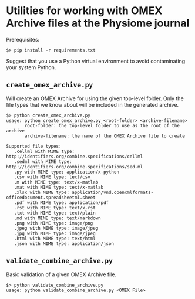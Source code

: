 # Utilities for working with OMEX Archive files at the Physiome journal

Prerequisites:

```commandline
$> pip install -r requirements.txt
```

Suggest that you use a Python virtual environment to avoid contaminating your system Python.

## `create_omex_archive.py`

Will create an OMEX Archive for using the given top-level folder. Only the file types that we know about will be included in the generated archive.

```commandline
$> python create_omex_archive.py
usage: python create_omex_archive.py <root-folder> <archive-filename>
       root-folder: the top-level folder to use as the root of the archive
       archive-filename: the name of the OMEX Archive file to create

Supported file types:
   .cellml with MIME type: http://identifiers.org/combine.specifications/cellml
   .sedml with MIME type: http://identifiers.org/combine.specifications/sed-ml
   .py with MIME type: application/x-python
   .csv with MIME type: text/csv
   .m with MIME type: text/x-matlab
   .mat with MIME type: text/x-matlab
   .xlsx with MIME type: application/vnd.openxmlformats-officedocument.spreadsheetml.sheet
   .pdf with MIME type: application/pdf
   .rst with MIME type: text/x-rst
   .txt with MIME type: text/plain
   .md with MIME type: text/markdown
   .png with MIME type: image/png
   .jpeg with MIME type: image/jpeg
   .jpg with MIME type: image/jpeg
   .html with MIME type: text/html
   .json with MIME type: application/json
```

## `validate_combine_archive.py`

Basic validation of a given OMEX Archive file.

```commandline
$> python validate_combine_archive.py
usage: python validate_combine_archive.py <OMEX File>
```
